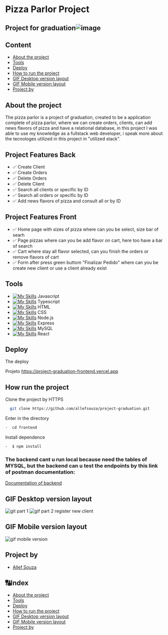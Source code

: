 # Pizza Parlor Project
## Project for graduation![image](https://github.com/allefsouza/project-graduation/assets/102393754/8e68da5c-3549-44d3-b951-c5a71d1af2e0)

## Content

  <!--ts-->
   * [About the project](#about-the-project)
   * [Tools](#tools)
   * [Deploy](#deploy)
   * [How to run the project](#how-run-the-project)
   * [GIF Desktop version layout](#gif-desktop-version-layout)
   * [GIF Mobile version layout](#gif-mobile-version-layout)
   * [Project by](#project-by)
<!--te-->


## About the project 

The pizza parlor is a project of graduation, created to be a application complete of pizza parlor, where we can create orders, clients, can add news flavors of pizza and have a relational database, in this project
I was able to use my knowledge as a fullstack web developer, i speak more about the tecnologes utilized in this project in "utilized stack".

## Project Features Back

- ✅ Create Client
- ✅ Create Orders
- ✅ Delete Orders
- ✅ Delete Client
- ✅ Search all clients or specific by ID
- ✅ Search all orders or specific by ID
- ✅ Add news flavors of pizza and consult all or by ID

## Project Features Front

- ✅ Home page with sizes of pizza where can you be select, size bar of searh 
- ✅ Page pizzas where can you be add flavor on cart, here too have a bar of search
- ✅ Cart where stay all flavor selected, can you finish the orders or remove flavors of cart
- ✅ Form after press green buttom "Finalizar Pedido" where can you be create new client or use a client already exist
  

## Tools

- [![My Skills](https://skillicons.dev/icons?i=js)](https://skillicons.dev) Javascript
- [![My Skills](https://skillicons.dev/icons?i=ts)](https://skillicons.dev) Typescript
- [![My Skills](https://skillicons.dev/icons?i=html)](https://skillicons.dev) HTML
- [![My Skills](https://skillicons.dev/icons?i=css)](https://skillicons.dev) CSS
- [![My Skills](https://skillicons.dev/icons?i=nodejs)](https://skillicons.dev) Node.js
- [![My Skills](https://skillicons.dev/icons?i=express)](https://skillicons.dev) Express
- [![My Skills](https://skillicons.dev/icons?i=mysql)](https://skillicons.dev) MySQL
- [![My Skills](https://skillicons.dev/icons?i=react)](https://skillicons.dev) React

  
## Deploy

The deploy 

Projeto 
https://project-graduation-frontend.vercel.app

## How run the project
  
Clone the project by HTTPS

```bash
  git clone https://github.com/allefsouza/project-graduation.git
```

Enter in the directory

```bash
-  cd frontend
```
Install dependence
```bash
-  $ npm install
```
### The backend cant u run local because need the tables of MYSQL, but the backend can u test the endpoints by this link of postman documentation:
[Documentation of backend](https://documenter.getpostman.com/view/22375602/2s9YJhyLDs)



## GIF Desktop version layout 
     
![git part 1](https://github.com/allefsouza/project-graduation/assets/102393754/89b4cda8-e786-4350-bf4c-8c3029188e0a)
![gif part 2 register new client](https://github.com/allefsouza/project-graduation/assets/102393754/f98413d5-c7f6-41fc-b926-c2c1feffd509)


## GIF Mobile version layout 

![gif mobile version](https://github.com/allefsouza/project-graduation/assets/102393754/aa7582ac-f862-4518-ac41-08658ad013a1)

  
## Project by

- [Allef Souza](https://github.com/allefsouza)

##  🔠Index
<!--ts-->
   * [About the project](#about-the-project)
   * [Tools](#tools)
   * [Deploy](#deploy)
   * [How to run the project](#how-run-the-project)
   * [GIF Desktop version layout](#gif-desktop-version-layout)
   * [GIF Mobile version layout](#gif-mobile-version-layout)
   * [Project by](#project-by)
<!--te-->

